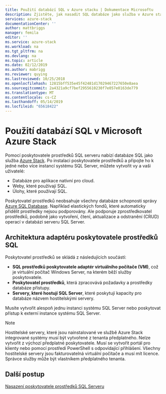 ```yaml
---
title: Použití databází SQL v Azure stacku | Dokumentace Microsoftu
description: Zjistěte, jak nasadit SQL databáze jako služba v Azure stacku a rychlé kroky pro nasazení adaptéru poskytovatele prostředků SQL serveru.
services: azure-stack
documentationCenter: ''
author: mattbriggs
manager: femila
editor: ''
ms.service: azure-stack
ms.workload: na
ms.tgt_pltfrm: na
ms.devlang: na
ms.topic: article
ms.date: 02/12/2019
ms.author: mabrigg
ms.reviewer: quying
ms.lastreviewed: 10/25/2018
ms.openlocfilehash: 12815bff535e45f42481d17029467227650e8aea
ms.sourcegitcommit: 2a4321a9cf7bef2955610230f7e057e0163de779
ms.translationtype: MT
ms.contentlocale: cs-CZ
ms.lasthandoff: 05/14/2019
ms.locfileid: "65618422"
---
```

# <a name="use-sql-databases-on-microsoft-azure-stack"></a>Použití databází SQL v Microsoft Azure Stack

Pomocí poskytovatele prostředků SQL serveru nabízí databáze SQL jako služba [Azure Stack](azure-stack-overview.md). Po instalaci poskytovatele prostředků a připojte ho k jedné nebo více instancí systému SQL Server, můžete vytvořit vy a vaši uživatelé:

- Databáze pro aplikace nativní pro cloud.
- Weby, které používají SQL.
- Úlohy, které používají SQL.

Poskytovatel prostředků neobsahuje všechny databáze schopnosti správy [Azure SQL Database](https://azure.microsoft.com/services/sql-database/). Například elastických fondů, které automaticky přidělit prostředky nejsou podporovány. Ale podporuje zprostředkovatel prostředků, podobně jako vytvoření, čtení, aktualizace a odstranění (CRUD) operací v databázi serveru SQL Server. 

## <a name="sql-resource-provider-adapter-architecture"></a>Architektura adaptéru poskytovatele prostředků SQL

Poskytovatel prostředků se skládá z následujících součástí:

- **SQL prostředků poskytovatele adaptér virtuálního počítače (VM)**, což je virtuální počítač Windows Server, na kterém běží služby poskytovatele.
- **Poskytovatel prostředků**, která zpracovává požadavky a prostředky databáze přístupy.
- **Servery, které hostují SQL Server**, které poskytují kapacity pro databáze názvem hostitelskými servery.

Musíte vytvořit alespoň jednu instanci systému SQL Server nebo poskytovat přístup k externí instance systému SQL Server.

> [!NOTE]
> Hostitelské servery, které jsou nainstalované ve službě Azure Stack integrované systémy musí být vytvořené z tenanta předplatného. Nelze vytvořit z výchozí předplatné poskytovatele. Musí se vytvořit portál pro klienty nebo pomocí prostředí PowerShell s odpovídající přihlášení. Všechny hostitelské servery jsou fakturovatelná virtuální počítače a musí mít licence. Správce služby může být vlastníkem předplatného tenanta.

## <a name="next-steps"></a>Další postup

[Nasazení poskytovatele prostředků SQL Serveru](azure-stack-sql-resource-provider-deploy.md)
